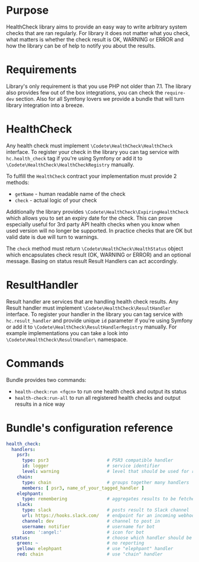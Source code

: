 # Purpose

HealthCheck library aims to provide an easy way to write arbitrary system checks that are ran regularly. For 
library it does not matter what you check, what matters is whether the check result is OK, WARNING or ERROR 
and how the library can be of help to notify you about the results.

# Requirements

Library's only requirement is that you use PHP not older than 7.1. The library also provides few out of the box
integrations, you can check the `require-dev` section. Also for all Symfony lovers we provide a bundle that will
turn library integration into a breeze.

# HealthCheck

Any health check must implement `\Codete\HealthCheck\HealthCheck` interface. To register your check in the library
you can tag service with `hc.health_check` tag if you're using Symfony or add it to 
`\Codete\HealthCheck\HealthCheckRegistry` manually.

To fulfill the `HealthCheck` contract your implementation must provide 2 methods:

* `getName` - human readable name of the check
* `check` - actual logic of your check

Additionally the library provides `\Codete\HealthCheck\ExpiringHealthCheck` which allows you to set an expiry date
for the check. This can prove especially useful for 3rd party API health checks when you know when used version 
will no longer be supported. In practice checks that are OK but valid date is due will turn to warnings.

The `check` method must return `\Codete\HealthCheck\HealthStatus` object which encapsulates check result (OK, 
WARNING or ERROR) and an optional message. Basing on status result Result Handlers can act accordingly.

# ResultHandler

Result handler are services that are handling health check results. Any Result handler must implement
`\Codete\HealthCheck\ResultHandler` interface. To register your handler in the library you can tag service with
`hc.result_handler` and provide unique `id` parameter if you're using Symfony or add it to 
`\Codete\HealthCheck\ResultHandlerRegistry` manually. For example implementations you can take a look into 
`\Codete\HealthCheck\ResultHandler\` namespace.

# Commands

Bundle provides two commands:

* `health-check:run <fqcn>` to run one health check and output its status
* `health-check:run-all` to run all registered health checks and output results in a nice way

# Bundle's configuration reference

```yaml
health_check:
  handlers:
    psr3:
      type: psr3                      # PSR3 compatible handler
      id: logger                      # service identifier
      level: warning                  # level that should be used for reporting
    chain:
      type: chain                     # groups together many handlers
      members: [ psr3, name_of_your_tagged_handler ]
    elephpant:
      type: remembering               # aggregates results to be fetched later
    slack:
      type: slack                     # posts result to Slack channel
      url: https://hooks.slack.com/   # endpoint for an incoming webhook
      channel: dev                    # channel to post in
      username: notifier              # username for bot
      icon: ':angel:'                 # icon for bot
  status:                             # choose which handler should be called for each result status
    green: ~                          # no reporting
    yellow: elephpant                 # use "elephpant" handler
    red: chain                        # use "chain" handler
```
